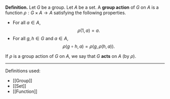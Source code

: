 **Definition.** Let $G$ be a group. Let $A$ be a set. A **group action** of $G$ on $A$ is a function $\rho:G\times A\to A$ satisfying the following properties.
- For all $a\in A$, $$\rho(1,a)=a.$$
- For all $g,h\in G$ and $a\in A$, $$\rho(g\circ h,a)=\rho(g,\rho(h,a)).$$

If $\rho$ is a group action of $G$ on $A$, we say that $G$ **acts** on $A$ (by $\rho$).
***
Definitions used:
- [[Group]]
- [[Set]]
- [[Function]]